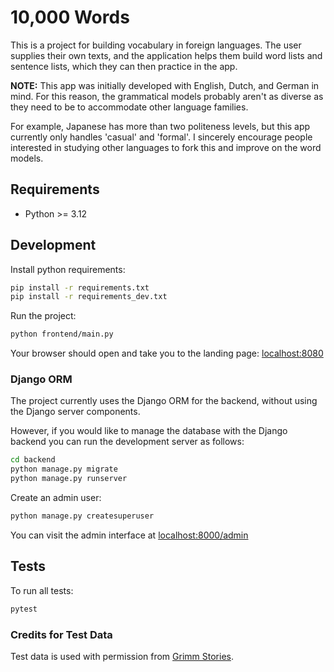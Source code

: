 # 10,000 Words

This is a project for building vocabulary in foreign languages.
The user supplies their own texts, and the application helps them build word
lists and sentence lists, which they can then practice in the app.

**NOTE:** This app was initially developed with English, Dutch, and German in
mind. For this reason, the grammatical models probably aren't as diverse as
they need to be to accommodate other language families.

For example, Japanese has more than two politeness levels, but this app
currently only handles 'casual' and 'formal'. I sincerely encourage people
interested in studying other languages to fork this and improve on the word
models.


## Requirements

* Python >= 3.12


## Development

Install python requirements:

```sh
pip install -r requirements.txt
pip install -r requirements_dev.txt
```

Run the project:

```sh
python frontend/main.py
```

Your browser should open and take you to the landing page:
[localhost:8080](http://localhost:8080)


### Django ORM

The project currently uses the Django ORM for the backend,
without using the Django server components.

However, if you would like to manage the database with the Django backend
you can run the development server as follows:

```sh
cd backend
python manage.py migrate
python manage.py runserver
```

Create an admin user:

```sh
python manage.py createsuperuser
```

You can visit the admin interface at
[localhost:8000/admin](http://localhost:8000/admin)


## Tests

To run all tests:

```sh
pytest
```

### Credits for Test Data

Test data is used with permission from [Grimm Stories](https://www.grimmstories.com).
